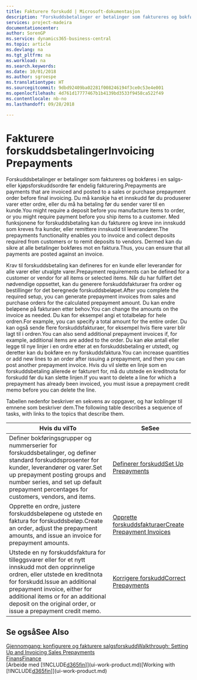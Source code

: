 ```yaml
---
title: Fakturere forskudd | Microsoft-dokumentasjon
description: "Forskuddsbetalinger er betalinger som faktureres og bokføres i en salgs- eller kjøpsforskuddsordre før endelig fakturering. Du må kanskje ha et innskudd før du produserer varer etter ordre, eller du må ha betaling før du sender varer til en kunde. Med funksjonene for forskuddsbetaling kan du fakturere og kreve inn innskudd som kreves fra kunder, eller remittere innskudd til leverandører. Dermed kan du sikre at alle betalinger bokføres mot en faktura."
services: project-madeira
documentationcenter: 
author: SorenGP
ms.service: dynamics365-business-central
ms.topic: article
ms.devlang: na
ms.tgt_pltfrm: na
ms.workload: na
ms.search.keywords: 
ms.date: 10/01/2018
ms.author: sgroespe
ms.translationtype: HT
ms.sourcegitcommit: 9dbd92409ba02281f008246194f3ce0c53e4e001
ms.openlocfilehash: 4d761d17777467b1b4139bd3533f9458ca522f49
ms.contentlocale: nb-no
ms.lasthandoff: 09/28/2018

---
```

# <a name="invoicing-prepayments"></a><span data-ttu-id="e3c4d-106">Fakturere forskuddsbetalinger</span><span class="sxs-lookup"><span data-stu-id="e3c4d-106">Invoicing Prepayments</span></span>
<span data-ttu-id="e3c4d-107">Forskuddsbetalinger er betalinger som faktureres og bokføres i en salgs- eller kjøpsforskuddsordre før endelig fakturering.</span><span class="sxs-lookup"><span data-stu-id="e3c4d-107">Prepayments are payments that are invoiced and posted to a sales or purchase prepayment order before final invoicing.</span></span> <span data-ttu-id="e3c4d-108">Du må kanskje ha et innskudd før du produserer varer etter ordre, eller du må ha betaling før du sender varer til en kunde.</span><span class="sxs-lookup"><span data-stu-id="e3c4d-108">You might require a deposit before you manufacture items to order, or you might require payment before you ship items to a customer.</span></span> <span data-ttu-id="e3c4d-109">Med funksjonene for forskuddsbetaling kan du fakturere og kreve inn innskudd som kreves fra kunder, eller remittere innskudd til leverandører.</span><span class="sxs-lookup"><span data-stu-id="e3c4d-109">The prepayments functionality enables you to invoice and collect deposits required from customers or to remit deposits to vendors.</span></span> <span data-ttu-id="e3c4d-110">Dermed kan du sikre at alle betalinger bokføres mot en faktura.</span><span class="sxs-lookup"><span data-stu-id="e3c4d-110">Thus, you can ensure that all payments are posted against an invoice.</span></span>  

 <span data-ttu-id="e3c4d-111">Krav til forskuddsbetaling kan defineres for en kunde eller leverandør for alle varer eller utvalgte varer.</span><span class="sxs-lookup"><span data-stu-id="e3c4d-111">Prepayment requirements can be defined for a customer or vendor for all items or selected items.</span></span> <span data-ttu-id="e3c4d-112">Når du har fullført det nødvendige oppsettet, kan du generere forskuddsfakturaer fra ordrer og bestillinger for det beregnede forskuddsbeløpet.</span><span class="sxs-lookup"><span data-stu-id="e3c4d-112">After you complete the required setup, you can generate prepayment invoices from sales and purchase orders for the calculated prepayment amount.</span></span> <span data-ttu-id="e3c4d-113">Du kan endre beløpene på fakturaen etter behov.</span><span class="sxs-lookup"><span data-stu-id="e3c4d-113">You can change the amounts on the invoice as needed.</span></span> <span data-ttu-id="e3c4d-114">Du kan for eksempel angi et totalbeløp for hele ordren.</span><span class="sxs-lookup"><span data-stu-id="e3c4d-114">For example, you can specify a total amount for the entire order.</span></span> <span data-ttu-id="e3c4d-115">Du kan også sende flere forskuddsfakturaer, for eksempel hvis flere varer blir lagt til i ordren.</span><span class="sxs-lookup"><span data-stu-id="e3c4d-115">You can also send additional prepayment invoices if, for example, additional items are added to the order.</span></span> <span data-ttu-id="e3c4d-116">Du kan øke antall eller legge til nye linjer i en ordre etter at en forskuddsbetaling er utstedt, og deretter kan du bokføre en ny forskuddsfaktura.</span><span class="sxs-lookup"><span data-stu-id="e3c4d-116">You can increase quantities or add new lines to an order after issuing a prepayment, and then you can post another prepayment invoice.</span></span> <span data-ttu-id="e3c4d-117">Hvis du vil slette en linje som en forskuddsbetaling allerede er fakturert for, må du utstede en kreditnota for forskudd før du kan slette linjen.</span><span class="sxs-lookup"><span data-stu-id="e3c4d-117">If you want to delete a line for which a prepayment has already been invoiced, you must issue a prepayment credit memo before you can delete the line.</span></span>  

 <span data-ttu-id="e3c4d-118">Tabellen nedenfor beskriver en sekvens av oppgaver, og har koblinger til emnene som beskriver dem.</span><span class="sxs-lookup"><span data-stu-id="e3c4d-118">The following table describes a sequence of tasks, with links to the topics that describe them.</span></span>

|<span data-ttu-id="e3c4d-119">**Hvis du vil**</span><span class="sxs-lookup"><span data-stu-id="e3c4d-119">**To**</span></span>|<span data-ttu-id="e3c4d-120">**Se**</span><span class="sxs-lookup"><span data-stu-id="e3c4d-120">**See**</span></span>|  
|------------|-------------|  
|<span data-ttu-id="e3c4d-121">Definer bokføringsgrupper og nummerserier for forskuddsbetalinger, og definer standard forskuddsprosenter for kunder, leverandører og varer.</span><span class="sxs-lookup"><span data-stu-id="e3c4d-121">Set up prepayment posting groups and number series, and set up default prepayment percentages for customers, vendors, and items.</span></span>|[<span data-ttu-id="e3c4d-122">Definerer forskudd</span><span class="sxs-lookup"><span data-stu-id="e3c4d-122">Set Up Prepayments</span></span>](finance-set-up-prepayments.md)|
|<span data-ttu-id="e3c4d-123">Opprette en ordre, justere forskuddsbeløpene og utstede en faktura for forskuddsbeløp.</span><span class="sxs-lookup"><span data-stu-id="e3c4d-123">Create an order, adjust the prepayment amounts, and issue an invoice for prepayment amounts.</span></span>|[<span data-ttu-id="e3c4d-124">Opprette forskuddsfakturaer</span><span class="sxs-lookup"><span data-stu-id="e3c4d-124">Create Prepayment Invoices</span></span>](finance-how-to-create-prepayment-invoices.md)|  
|<span data-ttu-id="e3c4d-125">Utstede en ny forskuddsfaktura for tilleggsvarer eller for et nytt innskudd mot den opprinnelige ordren, eller utstede en kreditnota for forskudd.</span><span class="sxs-lookup"><span data-stu-id="e3c4d-125">Issue an additional prepayment invoice, either for additional items or for an additional deposit on the original order, or issue a prepayment credit memo.</span></span>|[<span data-ttu-id="e3c4d-126">Korrigere forskudd</span><span class="sxs-lookup"><span data-stu-id="e3c4d-126">Correct Prepayments</span></span>](finance-how-to-correct-prepayments.md)|  

## <a name="see-also"></a><span data-ttu-id="e3c4d-127">Se også</span><span class="sxs-lookup"><span data-stu-id="e3c4d-127">See Also</span></span>  
[<span data-ttu-id="e3c4d-128">Gjennomgang: konfigurere og fakturere salgsforskudd</span><span class="sxs-lookup"><span data-stu-id="e3c4d-128">Walkthrough: Setting Up and Invoicing Sales Prepayments</span></span>](walkthrough-setting-up-and-invoicing-sales-prepayments.md)  
[<span data-ttu-id="e3c4d-129">Finans</span><span class="sxs-lookup"><span data-stu-id="e3c4d-129">Finance</span></span>](finance.md)  
<span data-ttu-id="e3c4d-130">[Arbeide med [!INCLUDE[d365fin](includes/d365fin_md.md)]](ui-work-product.md)</span><span class="sxs-lookup"><span data-stu-id="e3c4d-130">[Working with [!INCLUDE[d365fin](includes/d365fin_md.md)]](ui-work-product.md)</span></span>

